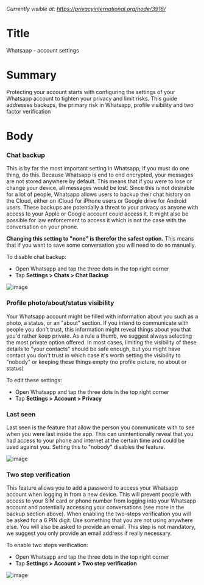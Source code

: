 *Currently visible at: https://privacyinternational.org/node/3916/*

# Title
Whatsapp - account settings

# Summary
Protecting your account starts with configuring the settings of your Whatsapp account to tighten your privacy and limit risks. This guide addresses backups, the primary risk in Whatsapp, profile visibility and two factor verification

# Body
### Chat backup
This is by far the most important setting in Whatsapp, if you must do one thing, do this. Because Whatsapp is end to end encrypted, your messages are not stored anywhere by default. This means that if you were to lose or change your device, all messages would be lost. Since this is not desirable for a lot of people, Whatsapp allows users to backup their chat history on the Cloud, either on iCloud for iPhone users or Google drive for Android users. These backups are potentially a threat to your privacy as anyone with access to your Apple or Google account could access it. It might also be possible for law enforcement to access it which is not the case with the conversation on your phone.

**Changing this setting to "none" is therefor the safest option.** This means that if you want to save some conversation you will need to do so manually.

To disable chat backup:
- Open Whatsapp and tap the three dots in the top right corner
- Tap **Settings > Chats > Chat Backup**

![image](https://raw.githubusercontent.com/privacyint/website-guides/master/images/wa_chat_backup_2.png?token=ADBVYCVECCDMGLRJIIAMCRC7ELQRW)

### Profile photo/about/status visibility

Your Whatsapp account might be filled with information about you such as a photo, a status, or an "about" section. If you intend to communicate with people you don't trust, this information might reveal things about you that you'd rather keep private. As a rule a thumb, we suggest always selecting the most private option offered. In most cases, limiting the visibility of these details to "your contacts" should be safe enough, but you might have contact you don't trust in which case it's worth setting the visibility to "nobody" or keeping these things empty (no profile picture, no about or status)

To edit these settings:
- Open Whatsapp and tap the three dots in the top right corner
- Tap **Settings > Account > Privacy**

### Last seen

Last seen is the feature that allow the person you communicate with to see when you were last inside the app. This can unintentionally reveal that you had access to your phone and internet at the certain time and could be used against you. Setting this to "nobody" disables the feature.

![image](https://raw.githubusercontent.com/privacyint/website-guides/master/images/wa_privacy_1.png?token=ADBVYCXOAHVDW6ZZY5TGJEK7ELQVK)

### Two step verification

This feature allows you to add a password to access your Whatsapp account when logging in from a new device. This will prevent people with access to your SIM card or phone number from logging into your Whatsapp account and potentially accessing your conversations (see more in the backup section above). When enabling the two-steps verification you will be asked for a 6 PIN digit. Use something that you are not using anywhere else. You will also be asked to provide an email. This step is not mandatory, we suggest you only provide an email address if really necessary.

To enable two steps verification:
- Open Whatsapp and tap the three dots in the top right corner
- Tap **Settings > Account > Two step verification**

![image](https://raw.githubusercontent.com/privacyint/website-guides/master/images/wa_2fa.png?token=ADBVYCVW2UEIKGL7P3IWM4C7ELQXS)

